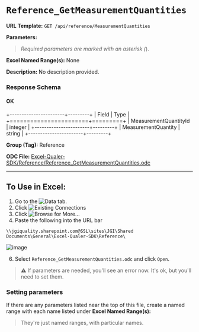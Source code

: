 # `Reference_GetMeasurementQuantities`

**URL Template:**
`GET /api/reference/MeasurementQuantities`

**Parameters:**


> *Required parameters are marked with an asterisk (*).

**Excel Named Range(s):**
None


**Description:**
No description provided.

### Response Schema

#### OK

+-----------------------+---------+
| Field                 | Type    |
+=======================+=========+
| MeasurementQuantityId | integer |
+-----------------------+---------+
| MeasurementQuantity   | string  |
+-----------------------+---------+

**Group (Tag):**
Reference

**ODC File:**
[Excel-Qualer-SDK/Reference/Reference_GetMeasurementQuantities.odc](https://github.com/Johnson-Gage-Inspection-Inc/qualer-sdk-odc/blob/main/Excel-Qualer-SDK/Reference/Reference_GetMeasurementQuantities.odc)

---

To Use in Excel:
---

1. Go to the ![`Data`](https://github.com/user-attachments/assets/da437a70-57b3-4c5b-bb01-4910ece19ed1)
 tab.
3. Click ![Existing Connections](https://github.com/user-attachments/assets/a2f1ed67-b2e0-4c23-ac90-68c870e60289)
4. Click ![`Browse for More...`](https://github.com/user-attachments/assets/8e698494-6865-41e7-b6fa-043aea81809a)
5. Paste the following into the URL bar
```
\\jgiquality.sharepoint.com@SSL\sites\JGI\Shared Documents\General\Excel-Qualer-SDK\Reference\
```

![image](https://github.com/user-attachments/assets/1e1a8d87-0377-446d-aaf5-d78562991db3)

6. Select `Reference_GetMeasurementQuantities.odc` and click `Open`.

> ⚠️ If parameters are needed, you'll see an error now. It's ok, but you'll need to set them.

### Setting parameters
If there are any parameters listed near the top of this file, create a named range with each name listed under **Excel Named Range(s):**
> They're just named ranges, with particular names.
